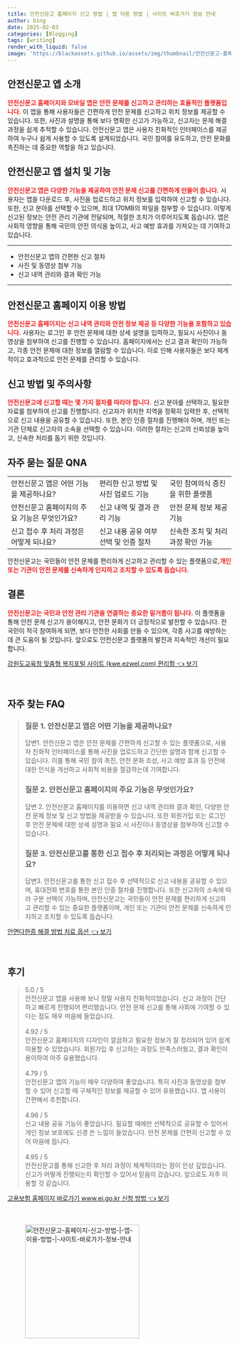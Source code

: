 ```yaml
---
title: 안전신문고 홈페이지 신고 방법 | 앱 이용 방법 | 사이트 바로가기 정보 안내
author: bing
date: 2025-02-03
categories: [Blogging]
tags: [writing]
render_with_liquid: false
image: 'https://blackassets.github.io/assets/img/thumbnail/안전신문고-홈페이지-신고-방법-|-앱-이용-방법-|-사이트-바로가기-정보-안내.webp'
---
```



<h2 id='안전신문고 앱 소개'>안전신문고 앱 소개</h2>

<p><b><span style="color: #ee2323;">안전신문고 홈페이지와 모바일 앱은 안전 문제를 신고하고 관리하는 효율적인 플랫폼입니다.</span></b> 이 앱을 통해 사용자들은 간편하게 안전 문제를 신고하고 위치 정보를 제공할 수 있습니다. 또한, 사진과 설명을 통해 보다 명확한 신고가 가능하고, 신고자는 문제 해결 과정을 쉽게 추적할 수 있습니다. 안전신문고 앱은 사용자 친화적인 인터페이스를 제공하여 누구나 쉽게 사용할 수 있도록 설계되었습니다. 국민 참여를 유도하고, 안전 문화를 촉진하는 데 중요한 역할을 하고 있습니다.</p>

<h2 id='안전신문고 앱 설치 및 기능'>안전신문고 앱 설치 및 기능</h2>

<p><b><span style="color: #ee2323;">안전신문고 앱은 다양한 기능을 제공하여 안전 문제 신고를 간편하게 만들어 줍니다.</span></b> 사용자는 앱을 다운로드 후, 사진을 업로드하고 위치 정보를 입력하여 신고할 수 있습니다. 또한, 신고 분야를 선택할 수 있으며, 최대 170MB의 파일을 첨부할 수 있습니다. 이렇게 신고된 정보는 안전 관리 기관에 전달되며, 적절한 조치가 이루어지도록 돕습니다. 앱은 사회적 영향을 통해 국민의 안전 의식을 높이고, 사고 예방 효과를 가져오는 데 기여하고 있습니다.</p>

<hr />

<ul>
    <li>안전신문고 앱의 간편한 신고 절차</li>
    <li>사진 및 동영상 첨부 기능</li>
    <li>신고 내역 관리와 결과 확인 가능</li>
</ul>

<hr />

<h2 id='안전신문고 홈페이지 이용 방법'>안전신문고 홈페이지 이용 방법</h2>

<p><b><span style="color: #ee2323;">안전신문고 홈페이지는 신고 내역 관리와 안전 정보 제공 등 다양한 기능을 포함하고 있습니다.</span></b> 사용자는 로그인 후 안전 문제에 대한 상세 설명을 입력하고, 필요시 사진이나 동영상을 첨부하여 신고를 진행할 수 있습니다. 홈페이지에서는 신고 결과 확인이 가능하고, 각종 안전 문제에 대한 정보를 열람할 수 있습니다. 이로 인해 사용자들은 보다 체계적이고 효과적으로 안전 문제를 관리할 수 있습니다.</p>

<h2 id='신고 방법 및 주의사항'>신고 방법 및 주의사항</h2>

<p><b><span style="color: #ee2323;">안전신문고에 신고할 때는 몇 가지 절차를 따라야 합니다.</span></b> 신고 분야를 선택하고, 필요한 자료를 첨부하여 신고를 진행합니다. 신고자가 위치한 지역을 정확히 입력한 후, 선택적으로 신고 내용을 공유할 수 있습니다. 또한, 본인 인증 절차를 진행해야 하며, 개인 또는 기관 단체로 신고자의 소속을 선택할 수 있습니다. 이러한 절차는 신고의 신뢰성을 높이고, 신속한 처리를 돕기 위한 것입니다.</p>

<h2 id='자주 묻는 질문 QNA'>자주 묻는 질문 QNA</h2>

<table>
    <tr>
        <td>안전신문고 앱은 어떤 기능을 제공하나요?</td>
        <td>편리한 신고 방법 및 사진 업로드 기능</td>
        <td>국민 참여의식 증진을 위한 플랫폼</td>
    </tr>
    <tr>
        <td>안전신문고 홈페이지의 주요 기능은 무엇인가요?</td>
        <td>신고 내역 및 결과 관리 기능</td>
        <td>안전 문제 정보 제공 기능</td>
    </tr>
    <tr>
        <td>신고 접수 후 처리 과정은 어떻게 되나요?</td>
        <td>신고 내용 공유 여부 선택 및 인증 절차</td>
        <td>신속한 조치 및 처리 과정 확인 가능</td>
    </tr>
</table>

<p>안전신문고는 국민들이 안전 문제를 편리하게 신고하고 관리할 수 있는 플랫폼으로,<b><span style="color: #ee2323;">개인 또는 기관이 안전 문제를 신속하게 인지하고 조치할 수 있도록 돕습니다.</span></b></p>

<h2 id='결론'>결론</h2>

<p><b><span style="color: #ee2323;">안전신문고는 국민과 안전 관리 기관을 연결하는 중요한 밑거름이 됩니다.</span></b> 이 플랫폼을 통해 안전 문제 신고가 용이해지고, 안전 문화가 더 긍정적으로 발전할 수 있습니다. 전 국민이 적극 참여하게 되면, 보다 안전한 사회를 만들 수 있으며, 각종 사고를 예방하는 데 큰 도움이 될 것입니다. 앞으로도 안전신문고 플랫폼의 발전과 지속적인 개선이 필요합니다.</p>


<p><a class="click-button" title="강원도교육청 맞춤형 복지포털 사이트 (kwe.ezwel.com) 편리함" href="https://blackassets.github.io/posts/%EA%B0%95%EC%9B%90%EB%8F%84%EA%B5%90%EC%9C%A1%EC%B2%AD-%EB%A7%9E%EC%B6%A4%ED%98%95-%EB%B3%B5%EC%A7%80%ED%8F%AC%ED%84%B8-%EC%82%AC%EC%9D%B4%ED%8A%B8-(kwe.ezwel.com)-%ED%8E%B8%EB%A6%AC%ED%95%A8/" rel="dofollow">강원도교육청 맞춤형 복지포털 사이트 (kwe.ezwel.com) 편리함 👈 보기</a></p><br>
<h2 id='자주_찾는_FAQ'>자주 찾는 FAQ</h2>
<div itemscope="" itemtype="https://schema.org/FAQPage"> 
<blockquote> 
<div itemscope="" itemprop="mainEntity" itemtype="https://schema.org/Question"> 
<h3 itemprop="name">질문 1. 안전신문고 앱은 어떤 기능을 제공하나요?</h3> 
<div itemscope="" itemprop="acceptedAnswer" itemtype="https://schema.org/Answer"> 
<span itemprop="text"> 
<p>답변1. 안전신문고 앱은 안전 문제를 간편하게 신고할 수 있는 플랫폼으로, 사용자 친화적 인터페이스를 통해 사진을 업로드하고 간단한 설명과 함께 신고할 수 있습니다. 이를 통해 국민 참여 촉진, 안전 문화 조성, 사고 예방 효과 등 안전에 대한 인식을 개선하고 사회적 비용을 절감하는데 기여합니다.</p> 
</span> 
</div> 
</div> 

<div itemscope="" itemprop="mainEntity" itemtype="https://schema.org/Question"> 
<h3 itemprop="name">질문 2. 안전신문고 홈페이지의 주요 기능은 무엇인가요?</h3> 
<div itemscope="" itemprop="acceptedAnswer" itemtype="https://schema.org/Answer"> 
<span itemprop="text"> 
<p>답변 2. 안전신문고 홈페이지를 이용하면 신고 내역 관리와 결과 확인, 다양한 안전 문제 정보 및 신고 방법을 제공받을 수 있습니다. 또한 회원가입 또는 로그인 후 안전 문제에 대한 상세 설명과 필요 시 사진이나 동영상을 첨부하여 신고할 수 있습니다.</p> 
</span> 
</div> 
</div> 

<div itemscope="" itemprop="mainEntity" itemtype="https://schema.org/Question"> 
<h3 itemprop="name">질문 3. 안전신문고를 통한 신고 접수 후 처리되는 과정은 어떻게 되나요?</h3> 
<div itemscope="" itemprop="acceptedAnswer" itemtype="https://schema.org/Answer"> 
<span itemprop="text"> 
<p>답변3. 안전신문고를 통한 신고 접수 후 선택적으로 신고 내용을 공유할 수 있으며, 휴대전화 번호를 통한 본인 인증 절차를 진행합니다. 또한 신고자의 소속에 따라 구분 선택이 가능하며, 안전신문고는 국민들이 안전 문제를 편리하게 신고하고 관리할 수 있는 중요한 플랫폼이며, 개인 또는 기관이 안전 문제를 신속하게 인지하고 조치할 수 있도록 돕습니다.</p> 
</span> 
</div> 
</div> 
</blockquote> 
</div>
<p><a class="click-button" title="안면다한증 해결 방법 치료 옵션" href="https://blackassets.github.io/posts/%EC%95%88%EB%A9%B4%EB%8B%A4%ED%95%9C%EC%A6%9D-%ED%95%B4%EA%B2%B0-%EB%B0%A9%EB%B2%95-%EC%B9%98%EB%A3%8C-%EC%98%B5%EC%85%98/" rel="dofollow">안면다한증 해결 방법 치료 옵션 👈 보기</a></p><br>
<h2 id='후기'>후기</h2>
<div itemscope itemtype="https://schema.org/Product">
  <blockquote>
  <div itemprop="review" itemscope itemtype="https://schema.org/Review">
      <div itemprop="reviewRating" itemscope itemtype="https://schema.org/Rating"> <span itemprop="ratingValue">5.0</span> / <span itemprop="bestRating">5</span> </div>
      <span itemprop="reviewBody">안전신문고 앱을 사용해 보니 정말 사용자 친화적이었습니다. 신고 과정이 간단하고 빠르게 진행되어 편리했습니다. 안전 문제 신고를 통해 사회에 기여할 수 있다는 점도 매우 마음에 들었습니다.</span>
  </div>
  <br>
  <div itemprop="review" itemscope itemtype="https://schema.org/Review">
      <div itemprop="reviewRating" itemscope itemtype="https://schema.org/Rating"> <span itemprop="ratingValue">4.92</span> / <span itemprop="bestRating">5</span> </div>
      <span itemprop="reviewBody">안전신문고 홈페이지의 디자인이 깔끔하고 필요한 정보가 잘 정리되어 있어 쉽게 이용할 수 있었습니다. 회원가입 후 신고하는 과정도 만족스러웠고, 결과 확인이 용이하여 아주 유용했습니다.</span>
  </div>
  <br>
  <div itemprop="review" itemscope itemtype="https://schema.org/Review">
      <div itemprop="reviewRating" itemscope itemtype="https://schema.org/Rating"> <span itemprop="ratingValue">4.79</span> / <span itemprop="bestRating">5</span> </div>
      <span itemprop="reviewBody">안전신문고 앱의 기능이 매우 다양하여 좋았습니다. 특히 사진과 동영상을 첨부할 수 있어 신고할 때 구체적인 정보를 제공할 수 있어 유용했습니다. 앱 사용이 간편해서 추천합니다.</span>
  </div>
  <br>
  <div itemprop="review" itemscope itemtype="https://schema.org/Review">
      <div itemprop="reviewRating" itemscope itemtype="https://schema.org/Rating"> <span itemprop="ratingValue">4.96</span> / <span itemprop="bestRating">5</span> </div>
      <span itemprop="reviewBody">신고 내용 공유 기능이 좋았습니다. 필요할 때에만 선택적으로 공유할 수 있어서 개인 정보 보호에도 신경 쓴 느낌이 들었습니다. 안전 문제를 간편히 신고할 수 있어 마음에 듭니다.</span>
  </div>
  <br>
  <div itemprop="review" itemscope itemtype="https://schema.org/Review">
      <div itemprop="reviewRating" itemscope itemtype="https://schema.org/Rating"> <span itemprop="ratingValue">4.95</span> / <span itemprop="bestRating">5</span> </div>
      <span itemprop="reviewBody">안전신문고를 통해 신고한 후 처리 과정이 체계적이라는 점이 인상 깊었습니다. 신고가 어떻게 진행되는지 확인할 수 있어서 믿음이 갔습니다. 앞으로도 자주 이용할 것 같습니다.</span>
  </div>
  </blockquote>
</div>
<p><a class="click-button" title="고용보험 홈페이지 바로가기 www.ei.go.kr 신청 방법" href="https://blackassets.github.io/posts/%EA%B3%A0%EC%9A%A9%EB%B3%B4%ED%97%98-%ED%99%88%ED%8E%98%EC%9D%B4%EC%A7%80-%EB%B0%94%EB%A1%9C%EA%B0%80%EA%B8%B0-www.ei.go.kr-%EC%8B%A0%EC%B2%AD-%EB%B0%A9%EB%B2%95/" rel="dofollow">고용보험 홈페이지 바로가기 www.ei.go.kr 신청 방법 👈 보기</a></p><br>
<figure class="image"><img src="https://blackassets.github.io/assets/img/thumbnail/안전신문고-홈페이지-신고-방법-|-앱-이용-방법-|-사이트-바로가기-정보-안내.webp" alt="안전신문고-홈페이지-신고-방법-|-앱-이용-방법-|-사이트-바로가기-정보-안내" width="256" height="256"></figure>